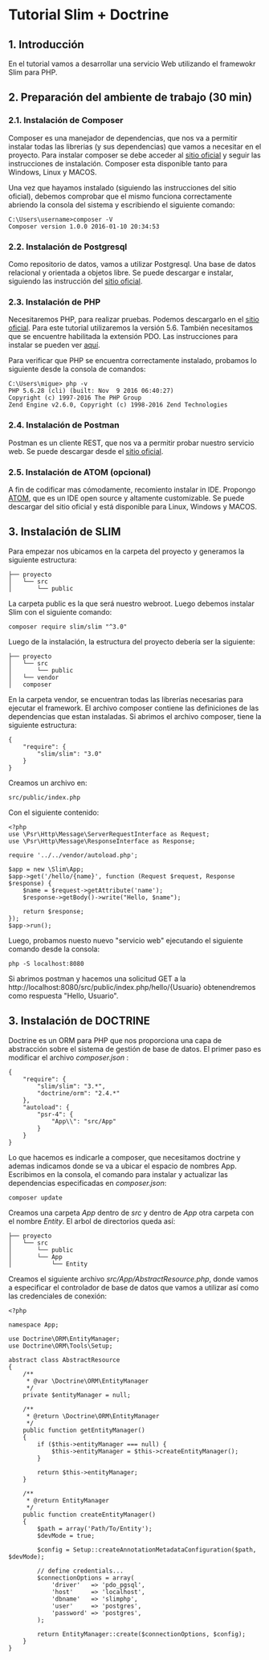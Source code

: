# Tutorial Slim + Doctrine
## 1. Introducción
En el tutorial vamos a desarrollar una servicio Web utilizando el framewokr Slim para PHP.
## 2. Preparación del ambiente de trabajo (30 min)
### 2.1. Instalación de Composer
Composer es una manejador de dependencias, que nos va a permitir instalar todas las librerias (y sus dependencias) que vamos a necesitar en el proyecto. Para instalar composer se debe acceder al [sitio oficial](https://getcomposer.org) y seguir las instrucciones de instalación. Composer esta disponible tanto para Windows, Linux y MACOS.

Una vez que hayamos instalado (siguiendo las instrucciones del sitio oficial), debemos comprobar que el mismo funciona correctamente abriendo la consola del sistema y escribiendo el siguiente comando:
```
C:\Users\username>composer -V
Composer version 1.0.0 2016-01-10 20:34:53
```
### 2.2. Instalación de Postgresql 
Como repositorio de datos, vamos a utilizar Postgresql. Una base de datos relacional y orientada a objetos libre.
Se puede descargar e instalar, siguiendo las instrucción del [sitio oficial](https://www.postgresql.org/).
### 2.3. Instalación de PHP
Necesitaremos PHP, para realizar pruebas. Podemos descargarlo en el [sitio oficial](http://windows.php.net/download/). Para este tutorial utilizaremos la versión 5.6.
También necesitamos que se encuentre habilitada la extensión PDO. Las instrucciones para instalar se pueden ver [aquí](http://php.net/manual/es/book.pdo.php).

Para verificar que PHP se encuentra correctamente instalado, probamos lo siguiente desde la consola de comandos:
```
C:\Users\migue> php -v
PHP 5.6.28 (cli) (built: Nov  9 2016 06:40:27)
Copyright (c) 1997-2016 The PHP Group
Zend Engine v2.6.0, Copyright (c) 1998-2016 Zend Technologies
```
### 2.4. Instalación de Postman
Postman es un cliente REST, que nos va a permitir probar nuestro servicio web. Se puede descargar desde el [sitio oficial](https://www.getpostman.com/).
### 2.5. Instalación de ATOM (opcional)
A fin de codificar mas cómodamente, recomiento instalar in IDE. Propongo [ATOM](https://atom.io/), que es un IDE open source y altamente customizable.
Se puede descargar del sitio oficial y está disponible para Linux, Windows y MACOS.

## 3. Instalación de SLIM
Para empezar nos ubicamos en la carpeta del proyecto y generamos la siguiente estructura:
```
├── proyecto
│   └── src
│       └── public
```
La carpeta public es la que será nuestro webroot. Luego debemos instalar Slim con el siguiente comando:
```
composer require slim/slim "^3.0"
```
Luego de la instalación, la estructura del proyecto debería ser la siguiente:
```
├── proyecto
│   └── src
│       └── public
│   └── vendor
│   composer
```
En la carpeta vendor, se encuentran todas las librerías necesarias para ejecutar el framework. El archivo composer contiene las definiciones de las dependencias que estan instaladas.
Si abrimos el archivo composer, tiene la siguiente estructura:
```
{
    "require": {
        "slim/slim": "3.0"
    }
}
```
Creamos un archivo en:
```
src/public/index.php
```
Con el siguiente contenido:
```
<?php
use \Psr\Http\Message\ServerRequestInterface as Request;
use \Psr\Http\Message\ResponseInterface as Response;

require '../../vendor/autoload.php';

$app = new \Slim\App;
$app->get('/hello/{name}', function (Request $request, Response $response) {
    $name = $request->getAttribute('name');
    $response->getBody()->write("Hello, $name");

    return $response;
});
$app->run();
```
Luego, probamos nuesto nuevo "servicio web" ejecutando el siguiente comando desde la consola:
```
php -S localhost:8080
```
Si abrimos postman y hacemos una solicitud GET a la http://localhost:8080/src/public/index.php/hello/{Usuario} obtenendremos como respuesta "Hello, Usuario".

## 3. Instalación de DOCTRINE
Doctrine es un ORM para PHP que nos proporciona una capa de abstracción sobre el sistema de gestión de base de datos.
El primer paso es modificar el archivo *composer.json* :
```
{
    "require": {
        "slim/slim": "3.*",
        "doctrine/orm": "2.4.*"
    },
    "autoload": {
        "psr-4": {
            "App\\": "src/App"
        }
    }
}
```
Lo que hacemos es indicarle a composer, que necesitamos doctrine y ademas indicamos donde se va a ubicar el espacio de nombres App.
Escribimos en la consola, el comando para instalar y actualizar las dependencias especificadas en *composer.json*:
```
composer update
```
Creamos una carpeta *App* dentro de *src* y dentro de *App* otra carpeta con el nombre *Entity*. El arbol de directorios queda así:
```
├── proyecto
│   └── src
│       └── public
│       └── App
│           └── Entity
```
Creamos el siguiente archivo *src/App/AbstractResource.php*, donde vamos a especificar el controlador de base de datos que vamos a utilizar así como las credenciales de conexión:
```
<?php

namespace App;

use Doctrine\ORM\EntityManager;
use Doctrine\ORM\Tools\Setup;

abstract class AbstractResource
{
    /**
     * @var \Doctrine\ORM\EntityManager
     */
    private $entityManager = null;

    /**
     * @return \Doctrine\ORM\EntityManager
     */
    public function getEntityManager()
    {
        if ($this->entityManager === null) {
            $this->entityManager = $this->createEntityManager();
        }

        return $this->entityManager;
    }

    /**
     * @return EntityManager
     */
    public function createEntityManager()
    {
        $path = array('Path/To/Entity');
        $devMode = true;

        $config = Setup::createAnnotationMetadataConfiguration($path, $devMode);

        // define credentials...
        $connectionOptions = array(
            'driver'   => 'pdo_pgsql',
            'host'     => 'localhost',
            'dbname'   => 'slimphp',
            'user'     => 'postgres',
            'password' => 'postgres',
        );

        return EntityManager::create($connectionOptions, $config);
    }
}
```


